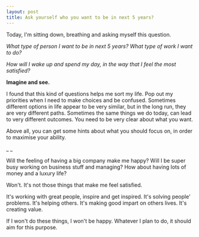 ```yaml
---
layout: post
title: Ask yourself who you want to be in next 5 years?
---
```

Today, I'm sitting down, breathing and asking myself this question. 

  
_What type of person I want to be in next 5 years? What type of work I want to do?_

_How will I wake up and spend my day, in the way that I feel the most satisfied?_

  
**Imagine and see.**

  
I found that this kind of questions helps me sort my life. Pop out my priorities when I need to make choices and be confused. Sometimes different options in life appear to be very similar, but in the long run, they are very different paths. Sometimes the same things we do today, can lead to very different outcomes. You need to be very clear about what you want.

  
Above all, you can get some hints about what you should focus on, in order to maximise your ability.

  
\_ \_  

  
Will the feeling of having a big company make me happy? Will I be super busy working on business stuff and managing? How about having lots of money and a luxury life?   

Won't. It's not those things that make me feel satisfied.

  
It's working with great people, inspire and get inspired. It's solving people' problems. It's helping others. It's making good impart on others lives. It's creating value.

If I won't do these things, I won't be happy. Whatever I plan to do, it should aim for this purpose.